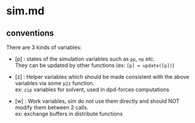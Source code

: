 # sim.md

## conventions

There are 3 kinds of variables:

* [p] : states of the simulation variables such as `pp`, `np` etc.  
   They can be updated by other functions (ex: `[p] = update([p])`)
        
* [z] : Helper variables which should be made consistent with the above variables via some `p2z` function.  
   ex: `zip` variables for solvent, used in dpd-forces computations
        
* [w] : Work variables, sim do not use them directly and should NOT modify them between 2 calls.  
   ex: exchange buffers in distribute functions

